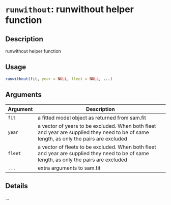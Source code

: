 # `runwithout`: runwithout helper function

## Description


 runwithout helper function


## Usage

```r
runwithout(fit, year = NULL, fleet = NULL, ...)
```


## Arguments

Argument      |Description
------------- |----------------
```fit```     |     a fitted model object as returned from sam.fit
```year```     |     a vector of years to be excluded.  When both fleet and year are supplied they need to be of same length, as only the pairs are excluded
```fleet```     |     a vector of fleets to be excluded.  When both fleet and year are supplied they need to be of same length, as only the pairs are excluded
```...```     |     extra arguments to sam.fit

## Details


 ...


